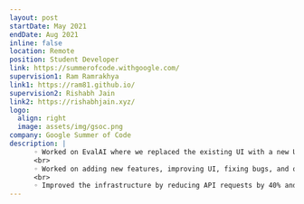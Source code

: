 ```yaml
---
layout: post
startDate: May 2021
endDate: Aug 2021
inline: false
location: Remote
position: Student Developer
link: https://summerofcode.withgoogle.com/
supervision1: Ram Ramrakhya
link1: https://ram81.github.io/
supervision2: Rishabh Jain  
link2: https://rishabhjain.xyz/
logo:
  align: right
  image: assets/img/gsoc.png
company: Google Summer of Code
description: |
      ◦ Worked on EvalAI where we replaced the existing UI with a new UI version and implemented new REST APIs
      <br>
      ◦ Worked on adding new features, improving UI, fixing bugs, and optimizing data loading by reducing loading time by 66%
      <br>
      ◦ Improved the infrastructure by reducing API requests by 40% and implementing unit tests using Jasmine and Mocha
---
```

